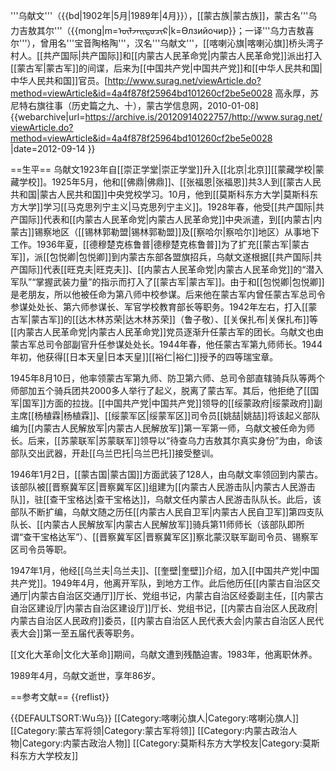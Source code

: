 '''乌献文'''（{{bd|1902年|5月|1989年|4月}}），[[蒙古族|蒙古族]]，蒙古名'''乌力吉敖其尔'''（{{mong|m=ᠦᠯᠵᠡᠢᠲᠣᠴᠢᠷ|k=Өлзийочир}}；一译'''乌力吉敖喜尔'''），曾用名'''宝音陶格陶'''，汉名'''乌献文'''，[[喀喇沁旗|喀喇沁旗]]桥头湾子村人。[[共产国际|共产国际]]和[[内蒙古人民革命党|内蒙古人民革命党]]派出打入[[蒙古军|蒙古军]]的间谍，后来为[[中国共产党|中国共产党]]和[[中华人民共和国|中华人民共和国]]官员。<ref name=gao>[http://www.surag.net/viewArticle.do?method=viewArticle&id=4a4f878f25964bd101260cf2be5e0028 高永厚，苏尼特右旗往事（历史篇之九、十），蒙古学信息网，2010-01-08] {{webarchive|url=https://archive.is/20120914022757/http://www.surag.net/viewArticle.do?method=viewArticle&id=4a4f878f25964bd101260cf2be5e0028 |date=2012-09-14 }}</ref>

==生平==
乌献文1923年自[[崇正学堂|崇正学堂]]升入[[北京|北京]][[蒙藏学校|蒙藏学校]]。1925年5月，他和[[佛鼎|佛鼎]]、[[张福恩|张福恩]]共3人到[[蒙古人民共和国|蒙古人民共和国]]中央党校学习。10月，他到[[莫斯科东方大学|莫斯科东方大学]]学习[[马克思列宁主义|马克思列宁主义]]。1928年春，他受[[共产国际|共产国际]]代表和[[内蒙古人民革命党|内蒙古人民革命党]]中央派遣，到[[内蒙古|内蒙古]]锡察地区（[[锡林郭勒盟|锡林郭勒盟]]及[[察哈尔|察哈尔]]地区）从事地下工作。1936年夏，[[德穆楚克栋鲁普|德穆楚克栋鲁普]]为了扩充[[蒙古军|蒙古军]]，派[[包悦卿|包悦卿]]到内蒙古东部各盟旗招兵，乌献文遂根据[[共产国际|共产国际]]代表[[旺克夫|旺克夫]]、[[内蒙古人民革命党|内蒙古人民革命党]]的“潜入军队”“掌握武装力量”的指示而打入了[[蒙古军|蒙古军]]。由于和[[包悦卿|包悦卿]]是老朋友，所以他被任命为第八师中校参谋。后来他在蒙古军内曾任蒙古军总司令参谋处处长、第六师参谋长、军官学校教育部长等职务。1942年左右，打入[[蒙古军|蒙古军]]的[[达木林苏荣|达木林苏荣]]（鲁子敬）、[[关保扎布|关保扎布]]等[[内蒙古人民革命党|内蒙古人民革命党]]党员逐渐升任蒙古军的团长。乌献文也由蒙古军总司令部副官升任参谋处处长。1944年春，他任蒙古军第九师师长。1944年初，他获得[[日本天皇|日本天皇]][[裕仁|裕仁]]授予的四等瑞宝章。<ref name=gao/>

1945年8月10日，他率领蒙古军第九师、防卫第六师、总司令部直辖骑兵队等两个师部加五个骑兵团共2000多人举行了起义，脱离了蒙古军。其后，他拒绝了[[国军|国军]]方面的拉拢。[[中国共产党|中国共产党]]领导的[[绥蒙政府|绥蒙政府]]副主席[[杨植霖|杨植霖]]、[[绥蒙军区|绥蒙军区]]司令员[[姚喆|姚喆]]将该起义部队编为[[内蒙古人民解放军|内蒙古人民解放军]]第一军第一师，乌献文被任命为师长。后来，[[苏蒙联军|苏蒙联军]]领导以“待查乌力吉敖其尔真实身份”为由，命该部队交出武器，开赴[[乌兰巴托|乌兰巴托]]接受整训。<ref name=gao/>

1946年1月2日，[[蒙古国|蒙古国]]方面武装了128人，由乌献文率领回到内蒙古。该部队被[[晋察冀军区|晋察冀军区]]组建为[[内蒙古人民游击队|内蒙古人民游击队]]，驻[[查干宝格达|查干宝格达]]，乌献文任内蒙古人民游击队队长。此后，该部队不断扩编，乌献文随之历任[[内蒙古人民自卫军|内蒙古人民自卫军]]第四支队队长、[[内蒙古人民解放军|内蒙古人民解放军]]骑兵第11师师长（该部队即所谓“查干宝格达军”）、[[晋察冀军区|晋察冀军区]]察北蒙汉联军副司令员、锡察军区司令员等职。<ref name=gao/>

1947年1月，他经[[乌兰夫|乌兰夫]]、[[奎壁|奎壁]]介绍，加入[[中国共产党|中国共产党]]。1949年4月，他离开军队，到地方工作。此后他历任[[内蒙古自治区交通厅|内蒙古自治区交通厅]]厅长、党组书记，内蒙古自治区经委副主任，[[内蒙古自治区建设厅|内蒙古自治区建设厅]]厅长、党组书记，[[内蒙古自治区人民政府|内蒙古自治区人民政府]]委员，[[内蒙古自治区人民代表大会|内蒙古自治区人民代表大会]]第一至五届代表等职务。<ref name=gao/>

[[文化大革命|文化大革命]]期间，乌献文遭到残酷迫害。1983年，他离职休养。<ref name=gao/>

1989年4月，乌献文逝世，享年86岁。<ref name=gao/>

==参考文献==
{{reflist}}


{{DEFAULTSORT:Wu乌}}
[[Category:喀喇沁旗人|Category:喀喇沁旗人]]
[[Category:蒙古军将领|Category:蒙古军将领]]
[[Category:内蒙古政治人物|Category:内蒙古政治人物]]
[[Category:莫斯科东方大学校友|Category:莫斯科东方大学校友]]